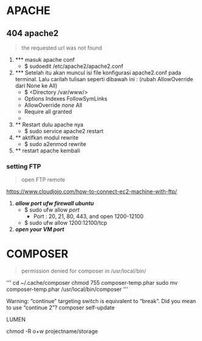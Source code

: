 # APACHE

## 404 apache2
> the requested url was not found
1. *** masuk apache conf
   - $ sudoedit /etc/apache2/apache2.conf
2. *** Setelah itu akan muncul isi file konfigurasi apache2.conf pada terminal. Lalu carilah tulisan seperti dibawah ini : (rubah AllowOverride dari None ke All)
   - $ <Directory /var/www/>
   - Options Indexes FollowSymLinks
   - AllowOverride *none* All
   - Require all granted
   - </Directory>
3. ** Restart dulu apache nya
   - $ sudo service apache2 restart
4. ** aktifkan modul rewrite
   - $ sudo a2enmod rewrite
5. ** restart apache kembali

### setting FTP

> open FTP remote

https://www.cloudjojo.com/how-to-connect-ec2-machine-with-ftp/<br>
1. ***allow port ufw firewall ubuntu***
   - $ sudo ufw allow *port*
     - Port : 20, 21, 80, 443, and open 1200-12100
   - $ sudo ufw allow 1200:12100/tcp
2. ***open your VM port***

# COMPOSER

> permission denied for composer in /usr/local/bin/

'''
cd ~/.cache/composer
chmod 755 composer-temp.phar
sudo mv composer-temp.phar /usr/local/bin/composer
'''

Warning: “continue” targeting switch is equivalent to “break”. Did you mean to use “continue 2”?
composer self-update



LUMEN

chmod -R o+w projectname/storage
